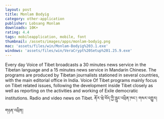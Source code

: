 ```yaml
---
layout: post
title: Monlam Bodyig
category: other-application
publisher: Lobsang Monlam
downloads: 10K+
rating: 4.4
tags: mobileapplication, mobile, font
thumbnail: /assets/images/apps/monlam-bodyig.png
mac: 'assets/files/win/Monlam-Bodyig%203.1.exe'
windows: 'assets/files/win/VeraCrypt%20Setup%201.25.9.exe'
---
```


Every day Voice of Tibet broadcasts a 30 minutes news service in the Tibetan language and a 15 minutes news service in Mandarin Chinese. The programs are produced by Tibetan journalists stationed in several countries, with the main editorial office in India. Voice Of Tibet programs mainly focus on Tibet related issues, following the development inside Tibet closely as well as reporting on the activities and working of Exile democratic institutions. Radio and video news on Tibet. ནོར་ཝེ་བོད་ཀྱི་རླུང་འཕྲིན་ཁང་། གསར་འགྱུར། གཉན་འཕྲིན།